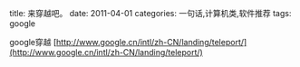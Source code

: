 title: 来穿越吧。
date: 2011-04-01
categories: 一句话,计算机类,软件推荐
tags: google

google穿越 [http://www.google.cn/intl/zh-CN/landing/teleport/](http://www.google.cn/intl/zh-CN/landing/teleport/)
